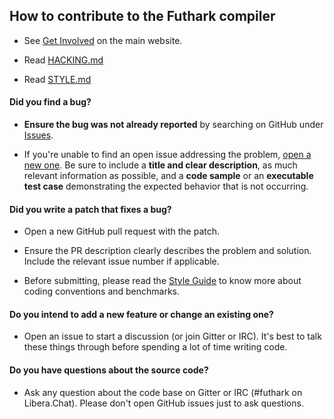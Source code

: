 ## How to contribute to the Futhark compiler

* See [Get Involved](https://futhark-lang.org/getinvolved.html) on
  the main website.

* Read [HACKING.md](HACKING.md)

* Read [STYLE.md](STYLE.md)

#### **Did you find a bug?**

* **Ensure the bug was not already reported** by searching on GitHub
  under [Issues](https://github.com/diku-dk/futhark/issues).

* If you're unable to find an open issue addressing the problem, [open
  a new one](https://github.com/diku-dk/futhark/issues/new). Be sure
  to include a **title and clear description**, as much relevant
  information as possible, and a **code sample** or an **executable
  test case** demonstrating the expected behavior that is not
  occurring.

#### **Did you write a patch that fixes a bug?**

* Open a new GitHub pull request with the patch.

* Ensure the PR description clearly describes the problem and
  solution. Include the relevant issue number if applicable.

* Before submitting, please read the [Style Guide](STYLE.md) to know
  more about coding conventions and benchmarks.

#### **Do you intend to add a new feature or change an existing one?**

* Open an issue to start a discussion (or join Gitter or IRC).  It's
  best to talk these things through before spending a lot of time
  writing code.

#### **Do you have questions about the source code?**

* Ask any question about the code base on Gitter or IRC (#futhark on
  Libera.Chat).  Please don't open GitHub issues just to ask questions.
